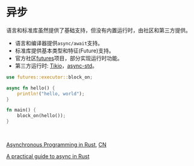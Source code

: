 # 异步

语言和标准库虽然提供了基础支持，但没有内置运行时，由社区和第三方提供。

* 语言和编译器提供`async/await`支持。
* 标准库提供基本类型和特征(Future)支持。
* 官方社区[futures](https://github.com/rust-lang/futures-rs)项目，部分实现运行时功能。
* 第三方运行时: [Tikio](https://github.com/tokio-rs/tokio)，[async-std](https://github.com/async-rs/async-std)。

```rust
use futures::executor::block_on;

async fn hello() {
    println!("hello, world");
}

fn main() {
    block_on(hello());
}
```

&nbsp;

[Asynchronous Programming in Rust](https://rust-lang.github.io/async-book/), [CN](https://huangjj27.github.io/async-book/)

[A practical guide to async in Rust](https://blog.logrocket.com/a-practical-guide-to-async-in-rust/)